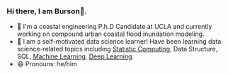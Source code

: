 ### Hi there, I am Burson👋.

- :ocean: I'm a coastal engineering P.h.D Candidate at UCLA and currently working on compound urban coastal flood inundation modeling.
- 🌱 I am a self-motivated data science learner! Have been learning data science-related topics including [Statistic Computing](https://ucla-biostat-257-2020spring.github.io/syllabus/syllabus.html), Data Structure, SQL, [Machine Learning](https://coursera.org/share/b62512c690f0f4a124bee88e78cbbb7c), [Deep Learning](https://coursera.org/share/d27884147774f73b56705836b16236a8).  
- 😄 Pronouns: he/him

<!--
**BursonTang/BursonTang** is a ✨ _special_ ✨ repository because its `README.md` (this file) appears on your GitHub profile.

Here are some ideas to get you started:

- 🔭 I’m currently working on ...
- 🌱 I’m currently learning ...
- 👯 I’m looking to collaborate on ...
- 🤔 I’m looking for help with ...
- 💬 Ask me about ...
- 📫 How to reach me: ...
- 😄 Pronouns: ...
- ⚡ Fun fact: ...

-->
